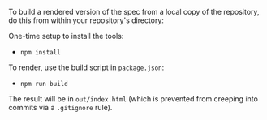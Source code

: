 To build a rendered version of the spec from a local copy of the repository, do this from within your repository's directory:

One-time setup to install the tools:

* `npm install`

To render, use the build script in `package.json`:

* `npm run build`

The result will be in `out/index.html` (which is prevented from creeping into commits via a `.gitignore` rule).

